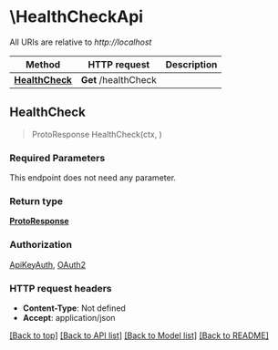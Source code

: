 # \HealthCheckApi

All URIs are relative to *http://localhost*

Method | HTTP request | Description
------------- | ------------- | -------------
[**HealthCheck**](HealthCheckApi.md#HealthCheck) | **Get** /healthCheck | 



## HealthCheck

> ProtoResponse HealthCheck(ctx, )



### Required Parameters

This endpoint does not need any parameter.

### Return type

[**ProtoResponse**](protoResponse.md)

### Authorization

[ApiKeyAuth](../README.md#ApiKeyAuth), [OAuth2](../README.md#OAuth2)

### HTTP request headers

- **Content-Type**: Not defined
- **Accept**: application/json

[[Back to top]](#) [[Back to API list]](../README.md#documentation-for-api-endpoints)
[[Back to Model list]](../README.md#documentation-for-models)
[[Back to README]](../README.md)

